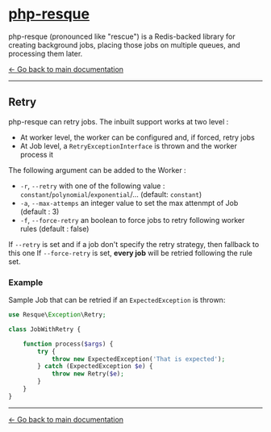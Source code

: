 [php-resque](https://github.com/mjphaynes/php-resque)
===========================================

php-resque (pronounced like "rescue") is a Redis-backed library for creating 
background jobs, placing those jobs on multiple queues, and processing them later.

[← Go back to main documentation](https://github.com/mjphaynes/php-resque)

---

## Retry ##

php-resque can retry jobs. The inbuilt support works at two level :

- At worker level, the worker can be configured and, if forced, retry jobs
- At Job level, a `RetryExceptionInterface` is thrown and the worker process it

The following argument can be added to the Worker :

- `-r`, `--retry` with one of the following value : `constant`/`polynomial`/`exponential`/... (default: `constant`)
- `-a`, `--max-attemps` an integer value to set the max attenmpt of Job (default : 3)
- `-f`, `--force-retry` an boolean to force jobs to retry following worker rules (default : false)

If `--retry` is set and if a job don't specify the retry strategy, then fallback to this one
If `--force-retry` is set, **every job** will be retried following the rule set.


### Example

Sample Job that can be retried if an `ExpectedException` is thrown:

```php
use Resque\Exception\Retry;

class JobWithRetry {

    function process($args) {
        try {
            throw new ExpectedException('That is expected');
        } catch (ExpectedException $e) {
            throw new Retry($e);
        }
    }
}
```


---

[← Go back to main documentation](https://github.com/mjphaynes/php-resque)